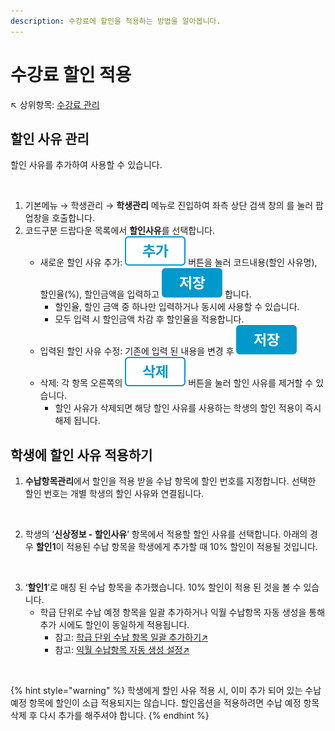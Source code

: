 ```yaml
---
description: 수강료에 할인을 적용하는 방법을 알아봅니다.
---
```


# 수강료 할인 적용

↖ 상위항목: [수강료 관리](./)

## 할인 사유 관리

할인 사유를 추가하여 사용할 수 있습니다.

<figure><img src="../../.gitbook/assets/할인 사유 관리.png" alt=""><figcaption></figcaption></figure>

1. 기본메뉴 → 학생관리 → **학생관리** 메뉴로 진입하여 좌측 상단 검색 창의 <img src="../../.gitbook/assets/btn_코드관리.png" alt="" data-size="line">를 눌러 팝업창을 호출합니다.
2. 코드구분 드랍다운 목록에서 **할인사유**를 선택합니다.
   * 새로운 할인 사유 추가: <img src="../../.gitbook/assets/btn_추가.png" alt="" data-size="line"> 버튼을 눌러 코드내용(할인 사유명), 할인율(%), 할인금액을 입력하고 <img src="../../.gitbook/assets/btn_save.png" alt="" data-size="line"> 합니다.&#x20;
     * 할인율, 할인 금액 중 하나만 입력하거나 동시에 사용할 수 있습니다.
     * 모두 입력 시 할인금액 차감 후 할인율을 적용합니다.
   * 입력된 할인 사유 수정: 기존에 입력 된 내용을 변경 후 <img src="../../.gitbook/assets/btn_save.png" alt="" data-size="line">
   * 삭제:  각 항목 오른쪽의 <img src="../../.gitbook/assets/btn_삭제.png" alt="" data-size="line"> 버튼을 눌러 할인 사유를 제거할 수 있습니다.
     * 할인 사유가 삭제되면 해당 할인 사유를 사용하는 학생의 할인 적용이 즉시 해제 됩니다.

## 학생에 할인 사유 적용하기

1. **수납항목관리**에서 할인을 적용 받을 수납 항목에 할인 번호를 지정합니다. 선택한 할인 번호는 개별 학생의 할인 사유와 연결됩니다.

<figure><img src="../../.gitbook/assets/할인적용-1 (1).png" alt=""><figcaption></figcaption></figure>

2. 학생의 ‘**신상정보 - 할인사유**’ 항목에서 적용할 할인 사유를 선택합니다. 아래의 경우 **할인1**이 적용된 수납 항목을 학생에게 추가할 때 10% 할인이 적용될 것입니다.

<figure><img src="../../.gitbook/assets/할인적용-2.png" alt=""><figcaption></figcaption></figure>

3. ‘**할인1**’로 매칭 된 수납 항목을 추가했습니다. 10% 할인이 적용 된 것을 볼 수 있습니다.&#x20;
   * 학급 단위로 수납 예정 항목을 일괄 추가하거나 익월 수납항목 자동 생성을 통해 추가 시에도 할인이 동일하게 적용됩니다.
     * 참고: [학급 단위 수납 항목 일괄 추가하기↗](monthly.md#1.)
     * 참고: [익월 수납항목 자동 생성 설정↗](monthly.md#2.)

<figure><img src="../../.gitbook/assets/할인적용-3.png" alt=""><figcaption></figcaption></figure>

{% hint style="warning" %}
학생에게 할인 사유 적용 시, 이미 추가 되어 있는 수납 예정 항목에 할인이 소급 적용되지는 않습니다. 할인옵션을 적용하려면 수납 예정 항목 삭제 후 다시 추가를 해주셔야 합니다.
{% endhint %}
